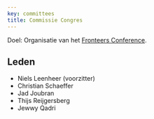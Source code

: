 ```yaml
---
key: committees
title: Commissie Congres
---
```


Doel: Organisatie van het [Fronteers Conference](/nl/congres).

## Leden

-   Niels Leenheer (voorzitter)
-   Christian Schaeffer
-   Jad Joubran
-   Thijs Reijgersberg
-   Jewwy Qadri
